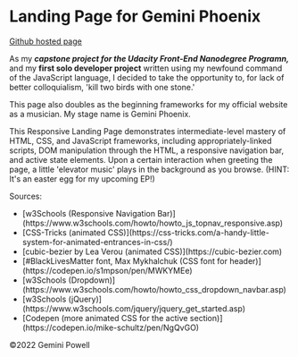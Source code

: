 # Landing Page for Gemini Phoenix

[Github hosted page](https://geminipowell.github.io/gp-lander/)

As my ***capstone project for the Udacity Front-End Nanodegree Programn,*** and my **first solo developer project** written using my newfound command of the JavaScript language, I decided to take the opportunity to, for lack of better colloquialism, 'kill two birds with one stone.'

This page also doubles as the beginning frameworks for my official website as a musician.
My stage name is Gemini Phoenix.

This Responsive Landing Page demonstrates intermediate-level mastery of HTML, CSS, and JavaScript frameworks, including appropriately-linked scripts, DOM manipulation through the HTML, a responsive navigation bar, and active state elements. Upon a certain interaction when greeting the page, a little 'elevator music' plays in the background as you browse. (HINT: It's an easter egg for my upcoming EP!)

Sources:
<ul>
	<li>[w3Schools (Responsive Navigation Bar)](https://www.w3schools.com/howto/howto_js_topnav_responsive.asp)</li>
	<li>[CSS-Tricks (animated CSS)](https://css-tricks.com/a-handy-little-system-for-animated-entrances-in-css/)</li>
	<li>[cubic-bezier by Lea Verou (animated CSS)](https://cubic-bezier.com)</li>
	<li>[#BlackLivesMatter font, Max Mykhalchuk (CSS font for header)](https://codepen.io/s1mpson/pen/MWKYMEe)</li>
	<li>[w3Schools (Dropdown)](https://www.w3schools.com/howto/howto_css_dropdown_navbar.asp)</li>
	<li>[w3Schools (jQuery)](https://www.w3schools.com/jquery/jquery_get_started.asp)</li>
	<li>[Codepen (more animated CSS for the active section)](https://codepen.io/mike-schultz/pen/NgQvGO)</li>
</ul>

©2022 Gemini Powell
